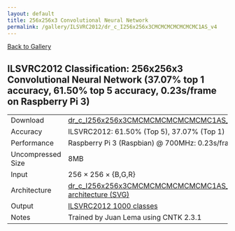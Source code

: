 ```yaml
---
layout: default
title: 256x256x3 Convolutional Neural Network
permalink: /gallery/ILSVRC2012/dr_c_I256x256x3CMCMCMCMCMCMCMC1AS_v4
---
```


[Back to Gallery](/ELL/gallery)

## ILSVRC2012 Classification: 256x256x3 Convolutional Neural Network (37.07% top 1 accuracy, 61.50% top 5 accuracy, 0.23s/frame on Raspberry Pi 3)

<table class="table table-striped table-bordered">
    <tr>
        <td> Download </td>
        <td colspan="3"> <a href="https://github.com/Microsoft/ELL-models/raw/master/models/ILSVRC2012/dr_c_I256x256x3CMCMCMCMCMCMCMC1AS_v4/dr_c_I256x256x3CMCMCMCMCMCMCMC1AS_v4.ell.zip">dr_c_I256x256x3CMCMCMCMCMCMCMC1AS_v4.ell.zip</a></td>
    </tr>
    <tr>
        <td> Accuracy </td>
        <td colspan="3"> ILSVRC2012: 61.50% (Top 5), 37.07% (Top 1) </td>
    </tr>
    <tr>
        <td> Performance </td>
        <td colspan="3"> Raspberry Pi 3 (Raspbian) @ 700MHz: 0.23s/frame </td>
    </tr>
    <tr>
        <td> Uncompressed Size </td>
        <td colspan="3"> 8MB </td>
    </tr>
    <tr>
        <td> Input </td>
        <td colspan="3"> 256 &times; 256 &times; {B,G,R} </td>
    </tr>
    <tr>
        <td> Architecture </td>
        <td>
            <a href="https://github.com/Microsoft/ELL-models/raw/master/models/ILSVRC2012/dr_c_I256x256x3CMCMCMCMCMCMCMC1AS_v4/dr_c_I256x256x3CMCMCMCMCMCMCMC1AS_v4.cntk.svg?sanitize=true" target="_blank">dr_c_I256x256x3CMCMCMCMCMCMCMC1AS_v4 architecture (SVG)</a>
        </td>
    </tr>
    <tr>
        <td> Output </td>
        <td colspan="3"> <a href="https://github.com/Microsoft/ELL-models/raw/master/models/ILSVRC2012/categories.txt">ILSVRC2012 1000 classes</a> </td>
    </tr>
    <tr>
        <td> Notes </td>
        <td colspan="3"> Trained by Juan Lema using CNTK 2.3.1 </td>
    </tr>
</table>

